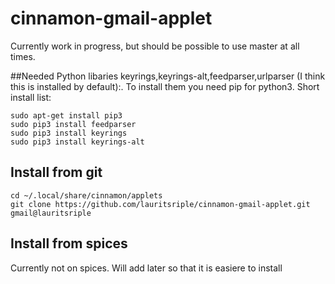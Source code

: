 # cinnamon-gmail-applet
Currently work in progress, but should be possible to use master at all times.

##Needed Python libaries
keyrings,keyrings-alt,feedparser,urlparser (I think this is installed by default):.
To install them you need pip for python3. Short install list:
```
sudo apt-get install pip3
sudo pip3 install feedparser
sudo pip3 install keyrings
sudo pip3 install keyrings-alt
```

## Install from git
```
cd ~/.local/share/cinnamon/applets
git clone https://github.com/lauritsriple/cinnamon-gmail-applet.git gmail@lauritsriple
```
## Install from spices
Currently not on spices. Will add later so that it is easiere to install
